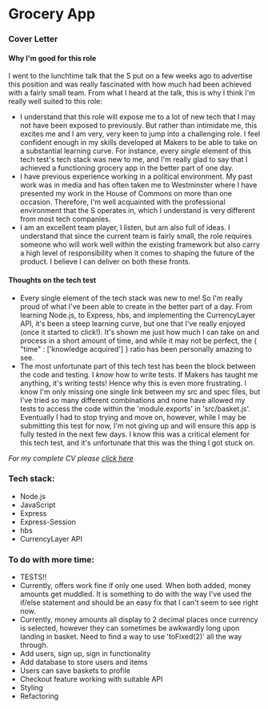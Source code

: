 <h1> Grocery App </h1>

### Cover Letter

#### Why I'm good for this role

I went to the lunchtime talk that the S put on a few weeks ago to advertise this position and was really fascinated with how much had been achieved with a fairly small team. From what I heard at the talk, this is why I think I'm really well suited to this role:
- I understand that this role will expose me to a lot of new tech that I may not have been exposed to previously. But rather than intimidate me, this excites me and I am very, very keen to jump into a challenging role. I feel confident enough in my skills developed at Makers to be able to take on a substantial learning curve. For instance, every *single* element of this tech test's tech stack was new to me, and I'm really glad to say that I achieved a functioning grocery app in the better part of one day.
- I have previous experience working in a political environment. My past work was in media and has often taken me to Westminster where I have presented my work in the House of Commons on more than one occasion. Therefore, I'm well acquainted with the professional environment that the S operates in, which I understand is very different from most tech companies.
- I am an excellent team player, I listen, but am also full of ideas. I understand that since the current team is fairly small, the role requires someone who will work well within the existing framework but also carry a high level of responsibility when it comes to shaping the future of the product. I believe I can deliver on both these fronts.

#### Thoughts on the tech test

- Every single element of the tech stack was new to me! So I'm really proud of what I've been able to create in the better part of a day. From learning Node.js, to Express, hbs, and implementing the CurrencyLayer API, it's been a steep learning curve, but one that I've really enjoyed (once it started to click!). It's shown me just how much I can take on and process in a short amount of time, and while it may not be perfect, the { "time" : ['knowledge acquired'] } ratio has been personally amazing to see.
- The most unfortunate part of this tech test has been the block between the code and testing. I *know* how to write tests. If Makers has taught me anything, it's writing tests! Hence why this is even more frustrating. I know I'm only missing one single link between my src and spec files, but I've tried so many different combinations and none have allowed my tests to access the code within the 'module.exports' in 'src/basket.js'. Eventually I had to stop trying and move on, however, while I may be submitting this test for now, I'm not giving up and will ensure this app is fully tested in the next few days. I know this was a critical element for this tech test, and it's unfortunate that this was the thing I got stuck on.

<i> For my complete CV please [click here](https://github.com/munakh/CV/blob/master/MunaKhanCV.md) </i>

### Tech stack:
- Node.js
- JavaScript
- Express
- Express-Session
- hbs
- CurrencyLayer API

### To do with more time:
- TESTS!!
- Currently, offers work fine if only one used. When both added, money amounts get muddled. It is something to do with the way I've used the if/else statement and should be an easy fix that I can't seem to see right now.
- Currently, money amounts all display to 2 decimal places once currency is selected, however they can sometimes be awkwardly long upon landing in basket. Need to find a way to use 'toFixed(2)' all the way through.
- Add users, sign up, sign in functionality
- Add database to store users and items
- Users can save baskets to profile
- Checkout feature working with suitable API
- Styling
- Refactoring
